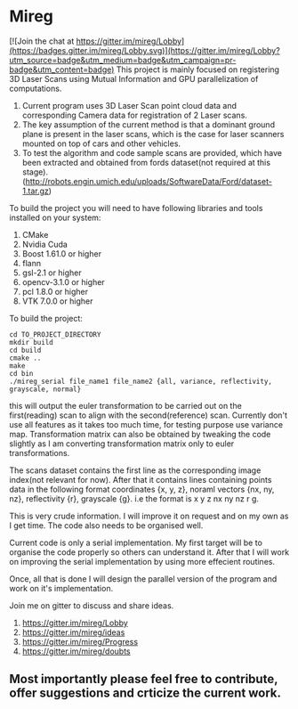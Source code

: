 # Mireg

[![Join the chat at https://gitter.im/mireg/Lobby](https://badges.gitter.im/mireg/Lobby.svg)](https://gitter.im/mireg/Lobby?utm_source=badge&utm_medium=badge&utm_campaign=pr-badge&utm_content=badge)
This project is mainly focused on registering 3D Laser Scans using Mutual Information and GPU parallelization of computations.

1. Current program uses 3D Laser Scan point cloud data and corresponding Camera data for registration of 2 Laser scans.
2. The key assumption of the current method is that a dominant ground plane is present in the laser scans, which is the case for laser scanners mounted on top of cars and other vehicles.
3. To test the algorithm and code sample scans are provided, which have been extracted and obtained from fords dataset(not required at this stage).(http://robots.engin.umich.edu/uploads/SoftwareData/Ford/dataset-1.tar.gz)


To build the project you will need to have following libraries and tools installed on your system:

1. CMake
2. Nvidia Cuda
3. Boost 1.61.0 or higher
4. flann
5. gsl-2.1 or higher
6. opencv-3.1.0 or higher
7. pcl 1.8.0 or higher
8. VTK 7.0.0 or higher

To build the project:

    cd TO_PROJECT_DIRECTORY
    mkdir build
    cd build
    cmake ..
    make
    cd bin
    ./mireg_serial file_name1 file_name2 {all, variance, reflectivity, grayscale, normal}

this will output the euler transformation to be carried out on the first(reading) scan to align with the second(reference) scan. Currently don't use all features as it takes too much time, for testing purpose use variance map. Transformation matrix can also be obtained by tweaking the code slightly as I am converting transformation matrix only to euler transformations.

The scans dataset contains the first line as the corresponding image index(not relevant for now). After that it contains lines containing points data in the following format coordinates {x, y, z}, noraml vectors {nx, ny, nz}, reflectivity {r}, grayscale {g}. i.e the format is x y z nx ny nz r g.

This is very crude information. I will improve it on request and on my own as I get time. The code also needs to be organised well.

Current code is only a serial implementation. My first target will be to organise the code properly so others can understand it. After that I will work on improving the serial implementation by using more effecient routines.

Once, all that is done I will design the parallel version of the program and work on it's implementation.

Join me on gitter to discuss and share ideas.

1. https://gitter.im/mireg/Lobby
2. https://gitter.im/mireg/ideas
3. https://gitter.im/mireg/Progress
4. https://gitter.im/mireg/doubts

## Most importantly please feel free to contribute, offer suggestions and crticize the current work.
